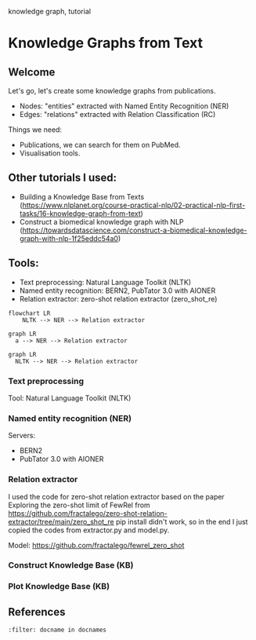 <!--
```{blogpost}
---
tags: tools, visualisation
title: title Layered graph drawing with the Sugiyama Framework
author: Christina
category: blog
date: 2024-10-20
---
tags: tools, visualisation
title: title Layered graph drawing with the Sugiyama Framework
author: Christina
category: blog
date: 2024-10-20
```
--> 

<span class="tinypinkspace">knowledge graph, tutorial</span>

# Knowledge Graphs from Text

<!--
|Author|Date|Category|
|---|---|---|
|Christina|2024-10-20|blog|
-->

<!-- every paragraph should start with a summary sentence -->
<!-- 800 words -->

## Welcome

Let's go, let's create some knowledge graphs from publications.

* Nodes: "entities" extracted with Named Entity Recognition (NER)
* Edges: "relations" extracted with Relation Classification (RC)


Things we need:
* Publications, we can search for them on PubMed.
* Visualisation tools.



## Other tutorials I used:
* Building a Knowledge Base from Texts (https://www.nlplanet.org/course-practical-nlp/02-practical-nlp-first-tasks/16-knowledge-graph-from-text)
* Construct a biomedical knowledge graph with NLP (https://towardsdatascience.com/construct-a-biomedical-knowledge-graph-with-nlp-1f25eddc54a0)


## Tools:
* Text preprocessing: Natural Language Toolkit (NLTK)
* Named entity recognition: BERN2, PubTator 3.0 with AIONER
* Relation extractor: zero-shot relation extractor (zero_shot_re)


```{mermaid}
flowchart LR
	NLTK --> NER --> Relation extractor
```


```{mermaid}
graph LR
  a --> NER --> Relation extractor
```


```{mermaid}
graph LR
  NLTK --> NER --> Relation extractor
```



### Text preprocessing


Tool: Natural Language Toolkit (NLTK)


### Named entity recognition (NER)

Servers: 
* BERN2
* PubTator 3.0 with AIONER


### Relation extractor

I used the code for zero-shot relation extractor based on the paper Exploring the zero-shot limit of FewRel from https://github.com/fractalego/zero-shot-relation-extractor/tree/main/zero_shot_re
pip install didn't work, so in the end I just copied the codes from extractor.py and model.py.

Model: https://github.com/fractalego/fewrel_zero_shot



### Construct Knowledge Base (KB)



### Plot Knowledge Base (KB)


## References
```{bibliography}
:filter: docname in docnames
```
